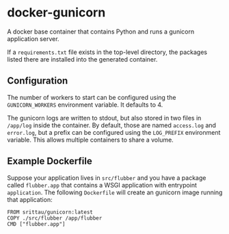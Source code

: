# docker-gunicorn

A docker base container that contains Python and runs a gunicorn
application server.

If a `requirements.txt` file exists in the top-level directory, the
packages listed there are installed into the generated container.

## Configuration

The number of workers to start can be configured using the `GUNICORN_WORKERS`
environment variable. It defaults to 4.

The gunicorn logs are written to stdout, but also stored in two files
in `/app/log` inside the container. By default, those are named
`access.log` and `error.log`, but a prefix can be configured using the
`LOG_PREFIX` environment variable. This allows multiple containers to
share a volume.

## Example Dockerfile

Suppose your application lives in `src/flubber` and you have a package
called `flubber.app` that contains a WSGI application with entrypoint
`application`. The following `Dockerfile` will create an gunicorn image
running that application:

```
FROM srittau/gunicorn:latest
COPY ./src/flubber /app/flubber
CMD ["flubber.app"]
```

